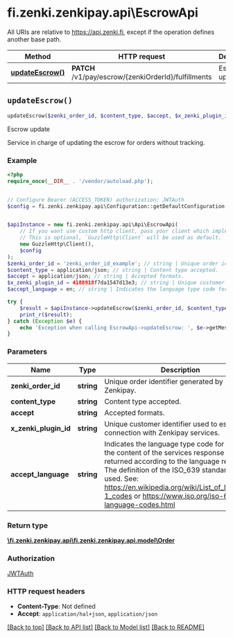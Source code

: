 # fi.zenki.zenkipay.api\EscrowApi

All URIs are relative to https://api.zenki.fi, except if the operation defines another base path.

| Method | HTTP request | Description |
| ------------- | ------------- | ------------- |
| [**updateEscrow()**](EscrowApi.md#updateEscrow) | **PATCH** /v1/pay/escrow/{zenkiOrderId}/fulfillments | Escrow update |


## `updateEscrow()`

```php
updateEscrow($zenki_order_id, $content_type, $accept, $x_zenki_plugin_id, $accept_language): \fi.zenki.zenkipay.api\fi.zenki.zenkipay.api.model\Order
```

Escrow update

Service in charge of updating the escrow for orders without tracking.

### Example

```php
<?php
require_once(__DIR__ . '/vendor/autoload.php');


// Configure Bearer (ACCESS_TOKEN) authorization: JWTAuth
$config = fi.zenki.zenkipay.api\Configuration::getDefaultConfiguration()->setAccessToken('YOUR_ACCESS_TOKEN');


$apiInstance = new fi.zenki.zenkipay.api\Api\EscrowApi(
    // If you want use custom http client, pass your client which implements `GuzzleHttp\ClientInterface`.
    // This is optional, `GuzzleHttp\Client` will be used as default.
    new GuzzleHttp\Client(),
    $config
);
$zenki_order_id = 'zenki_order_id_example'; // string | Unique order identifier generated by Zenkipay.
$content_type = application/json; // string | Content type accepted.
$accept = application/json; // string | Accepted formats.
$x_zenki_plugin_id = 4188918f7da1547d13e3; // string | Unique customer identifier used to establish connection with Zenkipay services.
$accept_language = en; // string | Indicates the language type code for which the content of the services response is returned according to the language reported.  The definition of the ISO_639 standard is used. See: https://en.wikipedia.org/wiki/List_of_ISO_639-1_codes or https://www.iso.org/iso-639-language-codes.html

try {
    $result = $apiInstance->updateEscrow($zenki_order_id, $content_type, $accept, $x_zenki_plugin_id, $accept_language);
    print_r($result);
} catch (Exception $e) {
    echo 'Exception when calling EscrowApi->updateEscrow: ', $e->getMessage(), PHP_EOL;
}
```

### Parameters

| Name | Type | Description  | Notes |
| ------------- | ------------- | ------------- | ------------- |
| **zenki_order_id** | **string**| Unique order identifier generated by Zenkipay. | |
| **content_type** | **string**| Content type accepted. | |
| **accept** | **string**| Accepted formats. | |
| **x_zenki_plugin_id** | **string**| Unique customer identifier used to establish connection with Zenkipay services. | [optional] |
| **accept_language** | **string**| Indicates the language type code for which the content of the services response is returned according to the language reported.  The definition of the ISO_639 standard is used. See: https://en.wikipedia.org/wiki/List_of_ISO_639-1_codes or https://www.iso.org/iso-639-language-codes.html | [optional] |

### Return type

[**\fi.zenki.zenkipay.api\fi.zenki.zenkipay.api.model\Order**](../Model/Order.md)

### Authorization

[JWTAuth](../../README.md#JWTAuth)

### HTTP request headers

- **Content-Type**: Not defined
- **Accept**: `application/hal+json`, `application/json`

[[Back to top]](#) [[Back to API list]](../../README.md#endpoints)
[[Back to Model list]](../../README.md#models)
[[Back to README]](../../README.md)
